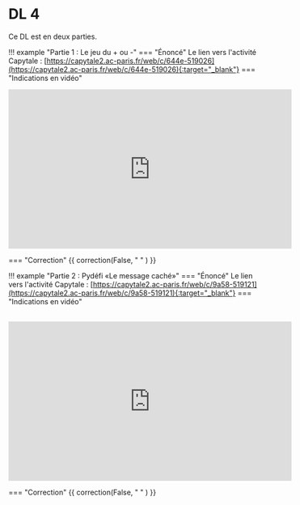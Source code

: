 # DL 4

Ce DL est en deux parties.

!!! example "Partie 1 : Le jeu du + ou -"
    === "Énoncé" 
        Le lien vers l'activité Capytale : [https://capytale2.ac-paris.fr/web/c/644e-519026](https://capytale2.ac-paris.fr/web/c/644e-519026){:target="_blank"} 
    === "Indications en vidéo"
        <p align="center">
        <iframe title="DL4_P1" src="https://peertube.lyceeconnecte.fr/videos/embed/08f59444-79e6-4acb-80b6-22bf1f1e8522" allowfullscreen="" sandbox="allow-same-origin allow-scripts allow-popups" width="560" height="315" frameborder="0"></iframe>
        </p>
    === "Correction" 
        {{ correction(False, 
        "
        "
        ) }}


!!! example "Partie 2 : Pydéfi «Le message caché»"
    === "Énoncé" 
        Le lien vers l'activité Capytale : [https://capytale2.ac-paris.fr/web/c/9a58-519121](https://capytale2.ac-paris.fr/web/c/9a58-519121){:target="_blank"} 
    === "Indications en vidéo"
        <p align="center">  
        <iframe title="DL4_P2" src="https://peertube.lyceeconnecte.fr/videos/embed/6642b612-179f-44ee-b54e-27332d8e9599" allowfullscreen="" sandbox="allow-same-origin allow-scripts allow-popups" width="560" height="315" frameborder="0"></iframe>
        </p>
    === "Correction" 
        {{ correction(False, 
        "
        "
        ) }}


